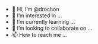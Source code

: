 - 👋 Hi, I’m @drochon
- 👀 I’m interested in ...
- 🌱 I’m currently learning ...
- 💞️ I’m looking to collaborate on ...
- 📫 How to reach me ...

<!---
drochon/drochon is a ✨ special ✨ repository because its `README.md` (this file) appears on your GitHub profile.
You can click the Preview link to take a look at your changes.
--->
